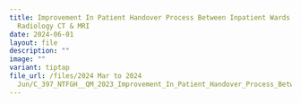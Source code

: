 ```yaml
---
title: Improvement In Patient Handover Process Between Inpatient Wards and
  Radiology CT & MRI
date: 2024-06-01
layout: file
description: ""
image: ""
variant: tiptap
file_url: /files/2024 Mar to 2024
  Jun/C_397_NTFGH__QM_2023_Improvement_In_Patient_Handover_Process_Between_Inpatient_Wards_And_Radiology_CT___MRI.pdf
---
```

